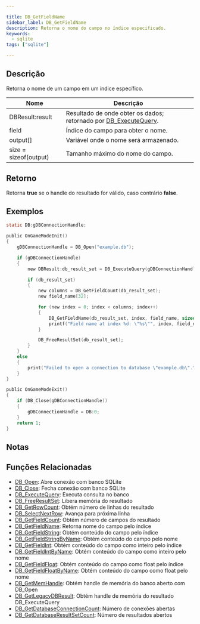 ```yaml
---

title: DB_GetFieldName
sidebar_label: DB_GetFieldName
description: Retorna o nome do campo no índice especificado.
keywords:
  - sqlite
tags: ["sqlite"]

---
```


## Descrição

Retorna o nome de um campo em um índice específico.

| Nome                  | Descrição                                                                            |
| --------------------- | ------------------------------------------------------------------------------------ |
| DBResult:result      | Resultado de onde obter os dados; retornado por [DB_ExecuteQuery](DB_ExecuteQuery). |
| field                 | Índice do campo para obter o nome.                                                   |
| output[]             | Variável onde o nome será armazenado.                                                |
| size = sizeof(output) | Tamanho máximo do nome do campo.                                                     |

## Retorno

Retorna **true** se o handle do resultado for válido, caso contrário **false**.

## Exemplos

```c
static DB:gDBConnectionHandle;

public OnGameModeInit()
{
    gDBConnectionHandle = DB_Open("example.db");

    if (gDBConnectionHandle)
    {
        new DBResult:db_result_set = DB_ExecuteQuery(gDBConnectionHandle, "SELECT * FROM `join_log` LIMIT 1");

        if (db_result_set)
        {
            new columns = DB_GetFieldCount(db_result_set);
            new field_name[32];

            for (new index = 0; index < columns; index++)
            {
                DB_GetFieldName(db_result_set, index, field_name, sizeof field_name);
                printf("Field name at index %d: \"%s\"", index, field_name);
            }

            DB_FreeResultSet(db_result_set);
        }
    }
    else
    {
        print("Failed to open a connection to database \"example.db\".");
    }
}

public OnGameModeExit()
{
    if (DB_Close(gDBConnectionHandle))
    {
        gDBConnectionHandle = DB:0;
    }
    return 1;
}
```

## Notas

## Funções Relacionadas

* [DB_Open](DB_Open): Abre conexão com banco SQLite
* [DB_Close](DB_Close): Fecha conexão com banco SQLite
* [DB_ExecuteQuery](DB_ExecuteQuery): Executa consulta no banco
* [DB_FreeResultSet](DB_FreeResultSet): Libera memória do resultado
* [DB_GetRowCount](DB_GetRowCount): Obtém número de linhas do resultado
* [DB_SelectNextRow](DB_SelectNextRow): Avança para próxima linha
* [DB_GetFieldCount](DB_GetFieldCount): Obtém número de campos do resultado
* [DB_GetFieldName](DB_GetFieldName): Retorna nome do campo pelo índice
* [DB_GetFieldString](DB_GetFieldString): Obtém conteúdo do campo pelo índice
* [DB_GetFieldStringByName](DB_GetFieldStringByName): Obtém conteúdo do campo pelo nome
* [DB_GetFieldInt](DB_GetFieldInt): Obtém conteúdo do campo como inteiro pelo índice
* [DB_GetFieldIntByName](DB_GetFieldIntByName): Obtém conteúdo do campo como inteiro pelo nome
* [DB_GetFieldFloat](DB_GetFieldFloat): Obtém conteúdo do campo como float pelo índice
* [DB_GetFieldFloatByName](DB_GetFieldFloatByName): Obtém conteúdo do campo como float pelo nome
* [DB_GetMemHandle](DB_GetMemHandle): Obtém handle de memória do banco aberto com DB_Open
* [DB_GetLegacyDBResult](DB_GetLegacyDBResult): Obtém handle de memória do resultado DB_ExecuteQuery
* [DB_GetDatabaseConnectionCount](DB_GetDatabaseConnectionCount): Número de conexões abertas
* [DB_GetDatabaseResultSetCount](DB_GetDatabaseResultSetCount): Número de resultados abertos
